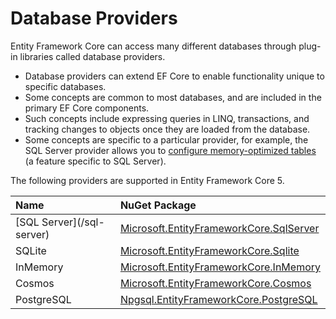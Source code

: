 # Database Providers

Entity Framework Core can access many different databases through plug-in libraries called database providers.

*  Database providers can extend EF Core to enable functionality unique to specific databases. 
* Some concepts are common to most databases, and are included in the primary EF Core components. 
* Such concepts include expressing queries in LINQ, transactions, and tracking changes to objects once they are loaded from the database. 
* Some concepts are specific to a particular provider, for example, the SQL Server provider allows you to [configure memory-optimized tables](https://docs.microsoft.com/en-us/ef/core/providers/sql-server/memory-optimized-tables) \(a feature specific to SQL Server\). 

The following providers are supported in Entity Framework Core 5.

| Name | NuGet Package |
| :--- | :--- |
| \[SQL Server\]\(/sql-server\) | [Microsoft.EntityFrameworkCore.SqlServer](https://www.nuget.org/packages/Microsoft.EntityFrameworkCore.SqlServer) |
| SQLite | [Microsoft.EntityFrameworkCore.Sqlite](https://www.nuget.org/packages/Microsoft.EntityFrameworkCore.Sqlite) |
| InMemory | [Microsoft.EntityFrameworkCore.InMemory](https://www.nuget.org/packages/Microsoft.EntityFrameworkCore.InMemory) |
| Cosmos | [Microsoft.EntityFrameworkCore.Cosmos](https://www.nuget.org/packages/Microsoft.EntityFrameworkCore.Cosmos) |
| PostgreSQL   | [Npgsql.EntityFrameworkCore.PostgreSQL](https://www.nuget.org/packages/Npgsql.EntityFrameworkCore.PostgreSQL) |




